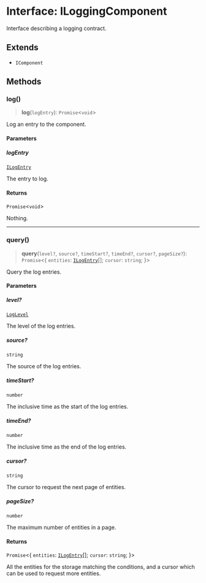 # Interface: ILoggingComponent

Interface describing a logging contract.

## Extends

- `IComponent`

## Methods

### log()

> **log**(`logEntry`): `Promise`\<`void`\>

Log an entry to the component.

#### Parameters

##### logEntry

[`ILogEntry`](ILogEntry.md)

The entry to log.

#### Returns

`Promise`\<`void`\>

Nothing.

***

### query()

> **query**(`level?`, `source?`, `timeStart?`, `timeEnd?`, `cursor?`, `pageSize?`): `Promise`\<\{ `entities`: [`ILogEntry`](ILogEntry.md)[]; `cursor`: `string`; \}\>

Query the log entries.

#### Parameters

##### level?

[`LogLevel`](../type-aliases/LogLevel.md)

The level of the log entries.

##### source?

`string`

The source of the log entries.

##### timeStart?

`number`

The inclusive time as the start of the log entries.

##### timeEnd?

`number`

The inclusive time as the end of the log entries.

##### cursor?

`string`

The cursor to request the next page of entities.

##### pageSize?

`number`

The maximum number of entities in a page.

#### Returns

`Promise`\<\{ `entities`: [`ILogEntry`](ILogEntry.md)[]; `cursor`: `string`; \}\>

All the entities for the storage matching the conditions,
and a cursor which can be used to request more entities.
